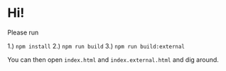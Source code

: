 Hi!
===

Please run

1.) `npm install`
2.) `npm run build`
3.) `npm run build:external`

You can then open `index.html` and `index.external.html` and dig around.
